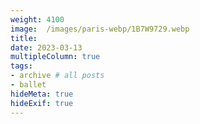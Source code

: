 ```yaml
---
weight: 4100
image:  /images/paris-webp/1B7W9729.webp
title:
date: 2023-03-13
multipleColumn: true
tags:
- archive # all posts
- ballet
hideMeta: true
hideExif: true
---
```

